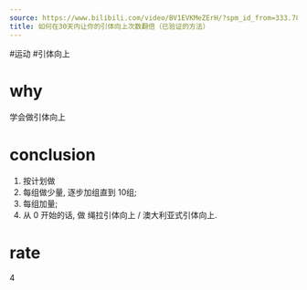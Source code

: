```yaml
---
source: https://www.bilibili.com/video/BV1EVKMeZErH/?spm_id_from=333.788.top_right_bar_window_default_collection.content.click&vd_source=549bde2564979641a5f0adbcfa529b0a
title: 如何在30天内让你的引体向上次数翻倍（已验证的方法）
---
```


#运动 #引体向上
# why
学会做引体向上

# conclusion
1. 按计划做
2. 每组做少量, 逐步加组直到 10组;
3. 每组加量;
4. 从 0 开始的话, 做 绳拉引体向上 / 澳大利亚式引体向上.

# rate
4